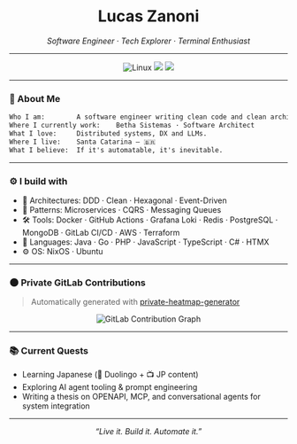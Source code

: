 <h1 align="center">Lucas Zanoni</h1>
<p align="center"><em>Software Engineer · Tech Explorer · Terminal Enthusiast</em></p>

---

<p align="center">
  <img src="https://img.shields.io/badge/Linux-Arch%20%7C%20NixOS-blue?style=flat-square&logo=linux" alt="Linux"/>
  <img src="https://img.shields.io/badge/Terminal-Vim%20%7C%20Tmux%20%7C%20Zsh-7e57c2?style=flat-square&logo=gnome-terminal"/>
  <img src="https://img.shields.io/badge/Cloud-AWS%20%7C%20Kubernetes-orange?style=flat-square&logo=amazonaws"/>
</p>

---

### 🧠 About Me

```txt
Who I am:        A software engineer writing clean code and clean architecture.
Where I currently work:    Betha Sistemas · Software Architect
What I love:     Distributed systems, DX and LLMs.
Where I live:    Santa Catarina — 🇧🇷
What I believe:  If it's automatable, it's inevitable.
````

---

### ⚙️ I build with

* 🧱 Architectures: DDD · Clean · Hexagonal · Event-Driven
* 🔁 Patterns: Microservices · CQRS · Messaging Queues
* 🛠️ Tools: Docker · GitHub Actions · Grafana Loki · Redis · PostgreSQL · MongoDB · GitLab CI/CD · AWS · Terraform
* 🧪 Languages: Java · Go · PHP · JavaScript · TypeScript · C# · HTMX
* ⚙️ OS: NixOS · Ubuntu

---

### 🌑 Private GitLab Contributions

> Automatically generated with [private-heatmap-generator](https://github.com/Castrozan/private-heatmap-generator)

<p align="center">
  <img src="https://raw.githubusercontent.com/Castrozan/private-heatmap-generator/0e3130bb59b9c702b7df42f1b6042fe76313e9d9/gitlab-graph.svg" alt="GitLab Contribution Graph" />
</p>

---

### 📚 Current Quests

* Learning Japanese (📱 Duolingo + 📺 JP content)
* Exploring AI agent tooling & prompt engineering
* Writing a thesis on OPENAPI, MCP, and conversational agents for system integration

---

<p align="center">
  <em>“Live it. Build it. Automate it.”</em>
</p>
